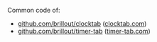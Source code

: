 Common code of:
 - [github.com/brillout/clocktab](https://github.com/brillout/clocktab) ([clocktab.com](https://www.clocktab.com))
 - [github.com/brillout/timer-tab](https://github.com/brillout/timer-tab) ([timer-tab.com](https://www.timer-tab.com))
